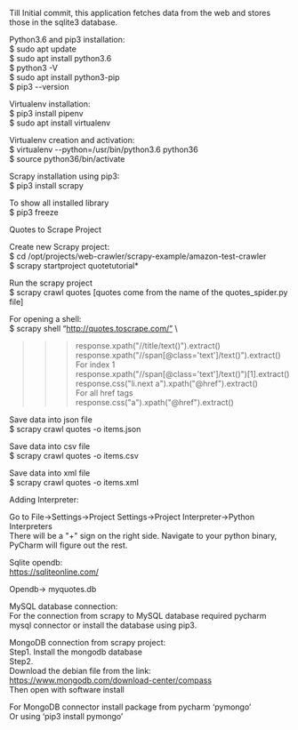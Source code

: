 Till Initial commit, this application fetches data from the web and stores those in the sqlite3 database.

Python3.6 and pip3 installation: \
$ sudo apt update \
$ sudo apt install python3.6 \
$ python3 -V \
$ sudo apt install python3-pip \
$ pip3 --version 

Virtualenv installation: \
$ pip3 install pipenv \
$ sudo apt install virtualenv

Virtualenv creation and activation: \
$ virtualenv --python=/usr/bin/python3.6 python36 \
$ source python36/bin/activate


Scrapy installation using pip3: \
$ pip3 install scrapy 

To show all installed library \
$ pip3 freeze


Quotes to Scrape Project

Create new Scrapy project: \
$ cd /opt/projects/web-crawler/scrapy-example/amazon-test-crawler \
$ scrapy startproject quotetutorial*

Run the scrapy project \
$ scrapy crawl quotes [quotes come from the name of the quotes_spider.py file]


For opening a shell: \
$ scrapy shell “http://quotes.toscrape.com/”  \
>>> response.xpath("//title/text()").extract()  \
>>> response.xpath("//span[@class='text']/text()").extract()  \
For index 1  \
>>> response.xpath("//span[@class='text']/text()")[1].extract()  \
>>> response.css("li.next a").xpath("@href").extract()  \
For all href tags \
>>> response.css("a").xpath("@href").extract()

Save data into json file \
$ scrapy crawl quotes -o items.json

Save data into csv file \
$ scrapy crawl quotes -o items.csv

Save data into xml file \
$ scrapy crawl quotes -o items.xml

Adding Interpreter:
 
Go to File->Settings->Project Settings->Project Interpreter->Python Interpreters  \
There will be a "+" sign on the right side. Navigate to your python binary, PyCharm will figure out the rest.


Sqlite opendb: \
https://sqliteonline.com/

Opendb-> myquotes.db


MySQL database connection: \
For the connection from scrapy to MySQL database required pycharm mysql connector or install the database using pip3.



MongoDB connection from scrapy project:  \
Step1. Install the mongodb database \
Step2.  \
Download the debian file from the link: https://www.mongodb.com/download-center/compass \
Then open with software install   
 
For MongoDB connector install package from pycharm ‘pymongo’ \
Or using ‘pip3 install pymongo’

